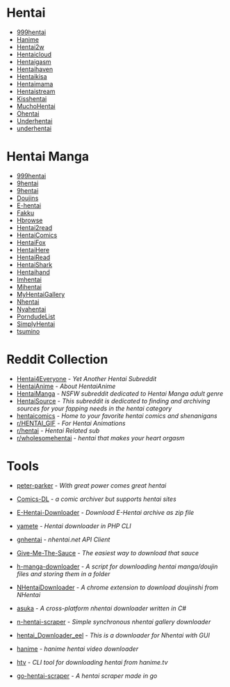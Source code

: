 # Hentai 

* [999hentai](https://999hentai.com/hentai-anime)
* [Hanime](https://Hanime.tv)
* [Hentai2w](https://hentai2w.com/)
* [Hentaicloud](https://www.hentaicloud.com/)
* [Hentaigasm](https://hentaigasm.com)
* [Hentaihaven](https://hentaihaven.red/)
* [Hentaikisa](https://hentaikisa.com)
* [Hentaimama](https://hentaimama.com/)
* [Hentaistream](https://hentaistream.moe/)
* [Kisshentai](https://kisshentai.net/)
* [MuchoHentai](https://MuchoHentai.com)
* [Ohentai](https://ohentai.org)
* [Underhentai](https://underhentai.net)
* [underhentai](https://www.underhentai.net/)


# Hentai Manga

* [999hentai](https://999hentai.com/hentai-manga)
* [9hentai](https://9hentai.com/)
* [9hentai](https://9hentai.to/)
* [Doujins](https://doujins.com/)
* [E-hentai](https://e-hentai.org/)
* [Fakku](https://fakku.net/)
* [Hbrowse](https://hbrowse.com/)
* [Hentai2read](https://hentai2read.com/)
* [HentaiComics](https://myhentaicomics.com/)
* [HentaiFox](https://hentaifox.com/)
* [HentaiHere](https://hentaihere.com/)
* [HentaiRead](https://hentairead.com/)
* [HentaiShark](https://www.hentaishark.com/)
* [Hentaihand](https://hentaihand.com/en/)
* [Imhentai](https://imhentai.xxx/)
* [Mihentai](https://mihentai.com/)
* [MyHentaiGallery](https://myhentaigallery.com/)
* [Nhentai](https://nhentai.net)
* [Nyahentai](https://nyahentai.com/)
* [PorndudeList](https://theporndude.com/hentai-manga-sites)
* [SimplyHentai](https://simplyhentai.org/)
* [tsumino](https://tsumino.com)

# Reddit Collection

* [Hentai4Everyone](https://www.reddit.com/r/Hentai4Everyone) - *Yet Another Hentai Subreddit*
* [HentaiAnime](https://www.reddit.com/r/HentaiAnime) - *About HentaiAnime*
* [HentaiManga](https://www.reddit.com/r/HentaiManga) - *NSFW subreddit dedicated to Hentai Manga adult genre*
* [HentaiSource](https://www.reddit.com/r/HentaiSource) - *This subreddit is dedicated to finding and archiving sources for your fapping needs in the hentai category*
* [hentaicomics](https://www.reddit.com/r/hentaicomics) - *Home to your favorite hentai comics and shenanigans*
* [r/HENTAI_GIF](https://www.reddit.com/r/HENTAI_GIF) - *For Hentai Animations*
* [r/hentai](https://www.reddit.com/r/hentai) - *Hentai Related sub*
* [r/wholesomehentai](https://www.reddit.com/r/wholesomehentai) - *hentai that makes your heart orgasm*

# Tools

* [peter-parker](https://github.com/ChingChang9/peter-parker) - *With great power comes great hentai*

* [Comics-DL](https://github.com/The-Eye-Team/Comics-DL) - *a comic archiver but supports hentai sites*

* [E-Hentai-Downloader](https://github.com/ccloli/E-Hentai-Downloader) - *Download E-Hentai archive as zip file*

* [yamete](https://github.com/jaymoulin/yamete) - *Hentai downloader in PHP CLI*

* [gnhentai](https://github.com/tdakkota/gnhentai) - *nhentai.net API Client*

* [Give-Me-The-Sauce](https://github.com/on33s4m4/Give-Me-The-Sauce) - *The easiest way to download that sauce*

* [h-manga-downloader](https://github.com/AmbitionlessFr1end/h-manga-downloader) - *A script for downloading hentai manga/doujin files and storing them in a folder*

* [NHentaiDownloader](https://github.com/Xwilarg/NHentaiDownloader) - *A chrome extension to download doujinshi from NHentai*

* [asuka](https://github.com/aikoofujimotoo/asuka) - *A cross-platform nhentai downloader written in C#*

* [n-hentai-scraper](https://github.com/SoloSynth1/n-hentai-scraper) - *Simple synchronous nhentai gallery downloader*

* [hentai_Downloader_eel](https://github.com/BrownsugarZeer/hentai_Downloader_eel) - *This is a downloader for Nhentai with GUI*

* [hanime](https://github.com/lilacre/hanime) - *hanime hentai video downloader*

* [htv](https://github.com/rxqv/htv) - *CLI tool for downloading hentai from hanime.tv*

* [go-hentai-scraper](https://github.com/gan-of-culture/go-hentai-scraper) - *A hentai scraper made in go*
